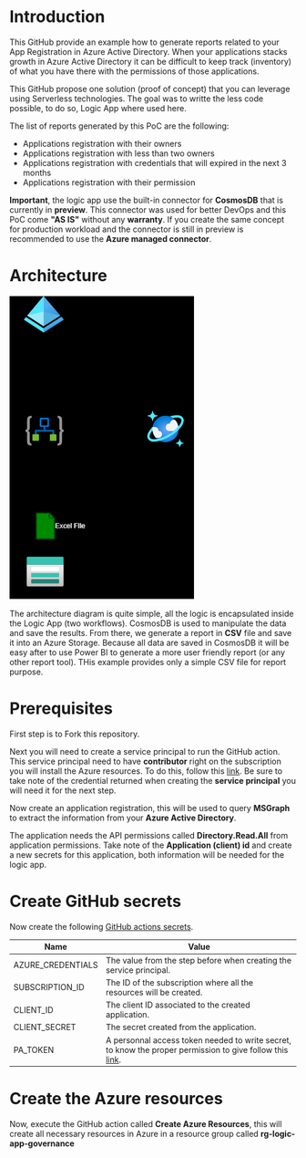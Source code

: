 # Introduction

This GitHub provide an example how to generate reports related to your App Registration in Azure Active Directory.  When your applications stacks growth in Azure Active Directory it can be difficult to keep track (inventory) of what you have there with the permissions of those applications.

This GitHub propose one solution (proof of concept) that you can leverage using Serverless technologies.  The goal was to writte the less code possible, to do so, Logic App where used here.

The list of reports generated by this PoC are the following:

<ul>
    <li>Applications registration with their owners</li>
    <li>Applications registration with less than two owners</li>
    <li>Applications registration with credentials that will expired in the next 3 months</li>
    <li>Applications registration with their permission</li>
</ul>

**Important**, the logic app use the built-in connector for **CosmosDB** that is currently in **preview**.  This connector was used for better DevOps and this PoC come **"AS IS"** without any **warranty**.  If you create the same concept for production workload and the connector is still in preview is recommended to use the **Azure managed connector**.

# Architecture

![Architecture](https://github.com/hugogirard/appRegistrationGovernance/blob/main/diagram/logicapp.drawio.png?raw=true)

The architecture diagram is quite simple, all the logic is encapsulated inside the Logic App (two workflows).  CosmosDB is used to manipulate the data and save the results.  From there, we generate a report in **CSV** file and save it into an Azure Storage.  Because all data are saved in CosmosDB it will be easy after to use Power BI to generate a more user friendly report (or any other report tool).  THis example provides only a simple CSV file for report purpose.

# Prerequisites

First step is to Fork this repository.

Next you will need to create a service principal to run the GitHub action.  This service principal need to have **contributor** right on the subscription you will install the Azure resources.  To do this, follow this [link](https://github.com/marketplace/actions/azure-login#configure-a-service-principal-with-a-secret). Be sure to take note of the credential returned when creating the **service principal** you will need it for the next step.

Now create an application registration, this will be used to query **MSGraph** to extract the information from your **Azure Active Directory**.

The application needs the API permissions called **Directory.Read.All** from application permissions. Take note of the **Application (client) id** and create a new secrets for this application, both information will be needed for the logic app.

# Create GitHub secrets

Now create the following [GitHub actions secrets](https://docs.github.com/en/rest/actions/secrets?apiVersion=2022-11-28).

| Name | Value
| ----- | -----
| AZURE_CREDENTIALS | The value from the step before when creating the service principal.
| SUBSCRIPTION_ID | The ID of the subscription where all the resources will be created.
| CLIENT_ID | The client ID associated to the created application.
| CLIENT_SECRET | The secret created from the application.
| PA_TOKEN | A personnal access token needed to write secret, to know the proper permission to give follow this [link](https://github.com/marketplace/actions/create-github-secret-action).

# Create the Azure resources

Now, execute the GitHub action called **Create Azure Resources**, this will create all necessary resources in Azure in a resource group called **rg-logic-app-governance**